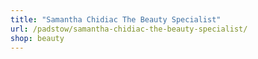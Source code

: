 ```yaml
---
title: "Samantha Chidiac The Beauty Specialist"
url: /padstow/samantha-chidiac-the-beauty-specialist/
shop: beauty
---
```

